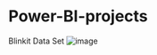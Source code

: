 # Power-BI-projects

Blinkit Data Set
![image](https://github.com/user-attachments/assets/a916c95f-b50b-4396-93f1-0f11f3ae1781)
